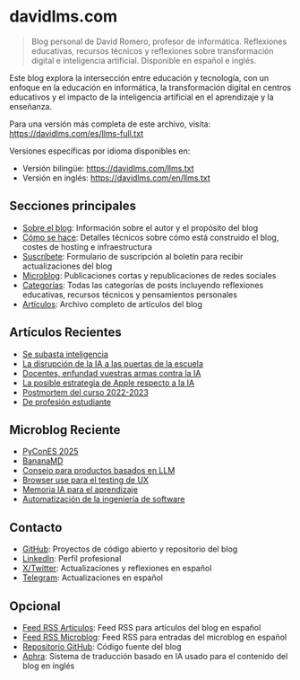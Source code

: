 # davidlms.com

> Blog personal de David Romero, profesor de informática. Reflexiones educativas, recursos técnicos y reflexiones sobre transformación digital e inteligencia artificial. Disponible en español e inglés.

Este blog explora la intersección entre educación y tecnología, con un enfoque en la educación en informática, la transformación digital en centros educativos y el impacto de la inteligencia artificial en el aprendizaje y la enseñanza.

Para una versión más completa de este archivo, visita: https://davidlms.com/es/llms-full.txt

Versiones específicas por idioma disponibles en:
- Versión bilingüe: https://davidlms.com/llms.txt
- Versión en inglés: https://davidlms.com/en/llms.txt

## Secciones principales

- [Sobre el blog](https://davidlms.com/es/sobre-el-blog.md): Información sobre el autor y el propósito del blog
- [Cómo se hace](https://davidlms.com/es/como-se-hace.md): Detalles técnicos sobre cómo está construido el blog, costes de hosting e infraestructura
- [Suscríbete](https://davidlms.com/es/suscribete.md): Formulario de suscripción al boletín para recibir actualizaciones del blog
- [Microblog](https://davidlms.com/es/micro/): Publicaciones cortas y republicaciones de redes sociales
- [Categorías](https://davidlms.com/es/categories/): Todas las categorías de posts incluyendo reflexiones educativas, recursos técnicos y pensamientos personales
- [Artículos](https://davidlms.com/es/posts/): Archivo completo de artículos del blog

## Artículos Recientes

- [Se subasta inteligencia](https://davidlms.com/es/posts/se-subasta-inteligencia.md)
- [La disrupción de la IA a las puertas de la escuela](https://davidlms.com/es/posts/la-disrupci%C3%B3n-de-la-ia-a-las-puertas-de-la-escuela.md)
- [Docentes, enfundad vuestras armas contra la IA](https://davidlms.com/es/posts/docentes-enfundad-vuestras-armas-contra-la-ia.md)
- [La posible estrategia de Apple respecto a la IA](https://davidlms.com/es/posts/la-posible-estrategia-de-apple-respecto-a-la-ia.md)
- [Postmortem del curso 2022-2023](https://davidlms.com/es/posts/postmortem-del-curso-2022-2023.md)
- [De profesión estudiante](https://davidlms.com/es/posts/de-profesi%C3%B3n-estudiante.md)


## Microblog Reciente

- [PyConES 2025](https://davidlms.com/es/micro/19092025.md)
- [BananaMD](https://davidlms.com/es/micro/07092025.md)
- [Consejo para productos basados en LLM](https://davidlms.com/es/micro/10082025.md)
- [Browser use para el testing de UX](https://davidlms.com/es/micro/30072025.md)
- [Memoria IA para el aprendizaje](https://davidlms.com/es/micro/25052025.md)
- [Automatización de la ingeniería de software](https://davidlms.com/es/micro/18052025.md)


## Contacto

- [GitHub](https://github.com/DavidLMS): Proyectos de código abierto y repositorio del blog
- [LinkedIn](https://www.linkedin.com/in/david-romero-santos): Perfil profesional
- [X/Twitter](https://x.com/davidlmsES): Actualizaciones y reflexiones en español
- [Telegram](https://t.me/davidlmscom): Actualizaciones en español

## Opcional

- [Feed RSS Artículos](https://davidlms.com/es/index.xml): Feed RSS para artículos del blog en español
- [Feed RSS Microblog](https://davidlms.com/es/micro/index.xml): Feed RSS para entradas del microblog en español
- [Repositorio GitHub](https://github.com/DavidLMS/davidlms.com): Código fuente del blog
- [Aphra](https://github.com/DavidLMS/aphra): Sistema de traducción basado en IA usado para el contenido del blog en inglés